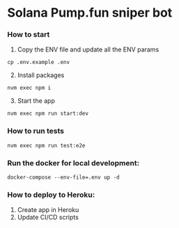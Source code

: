 # Solana Pump.fun sniper bot

### How to start

1. Copy the ENV file and update all the ENV params
```shell
cp .env.example .env
```

2. Install packages
```shell
nvm exec npm i
```

3. Start the app
```shell
nvm exec npm run start:dev
```


### How to run tests
```shell
nvm exec npm run test:e2e
```

### Run the docker for local development:
```shell
docker-compose --env-file=.env up -d
```

### How to deploy to Heroku:
1. Create app in Heroku
2. Update CI/CD scripts